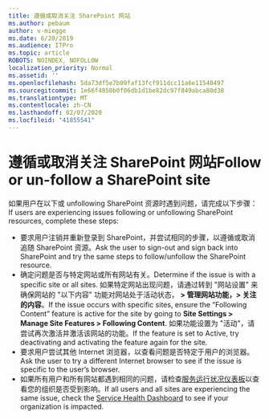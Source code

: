 ```yaml
---
title: 遵循或取消关注 SharePoint 网站
ms.author: pebaum
author: v-miegge
ms.date: 6/20/2019
ms.audience: ITPro
ms.topic: article
ROBOTS: NOINDEX, NOFOLLOW
localization_priority: Normal
ms.assetid: ''
ms.openlocfilehash: 5da73df5e7b09faf13fcf911dcc11a6e11540497
ms.sourcegitcommit: 1e66f4850b0f06db1d1be82dc97f849abca80d38
ms.translationtype: MT
ms.contentlocale: zh-CN
ms.lasthandoff: 02/07/2020
ms.locfileid: "41855541"
---
```

# <a name="follow-or-un-follow-a-sharepoint-site"></a><span data-ttu-id="5044a-102">遵循或取消关注 SharePoint 网站</span><span class="sxs-lookup"><span data-stu-id="5044a-102">Follow or un-follow a SharePoint site</span></span>

<span data-ttu-id="5044a-103">如果用户在以下或 unfollowing SharePoint 资源时遇到问题，请完成以下步骤：</span><span class="sxs-lookup"><span data-stu-id="5044a-103">If users are experiencing issues following or unfollowing SharePoint resources, complete these steps:</span></span>

* <span data-ttu-id="5044a-104">要求用户注销并重新登录到 SharePoint，并尝试相同的步骤，以遵循或取消追随 SharePoint 资源。</span><span class="sxs-lookup"><span data-stu-id="5044a-104">Ask the user to sign-out and sign back into SharePoint and try the same steps to follow/unfollow the SharePoint resource.</span></span>
* <span data-ttu-id="5044a-105">确定问题是否与特定网站或所有网站有关。</span><span class="sxs-lookup"><span data-stu-id="5044a-105">Determine if the issue is with a specific site or all sites.</span></span> <span data-ttu-id="5044a-106">如果特定网站出现问题，请通过转到 "网站设置" 来确保网站的 "以下内容" 功能对网站处于活动状态， **> 管理网站功能，> 关注的内容**。</span><span class="sxs-lookup"><span data-stu-id="5044a-106">If the issue occurs with specific sites, ensure the “Following Content” feature is active for the site by going to **Site Settings > Manage Site Features > Following Content**.</span></span> <span data-ttu-id="5044a-107">如果功能设置为 "活动"，请尝试再次激活并激活该网站的功能。</span><span class="sxs-lookup"><span data-stu-id="5044a-107">If the feature is set to Active, try deactivating and activating the feature again for the site.</span></span>
* <span data-ttu-id="5044a-108">要求用户尝试其他 Internet 浏览器，以查看问题是否特定于用户的浏览器。</span><span class="sxs-lookup"><span data-stu-id="5044a-108">Ask the user to try a different Internet browser to see if the issue is specific to the user’s browser.</span></span>
* <span data-ttu-id="5044a-109">如果所有用户和所有网站都遇到相同的问题，请检查[服务运行状况仪表板](https://admin.microsoft.com/AdminPortal/Home#/servicehealth)以查看您的组织是否受到影响。</span><span class="sxs-lookup"><span data-stu-id="5044a-109">If all users and all sites are experiencing the same issue, check the [Service Health Dashboard](https://admin.microsoft.com/AdminPortal/Home#/servicehealth) to see if your organization is impacted.</span></span>
